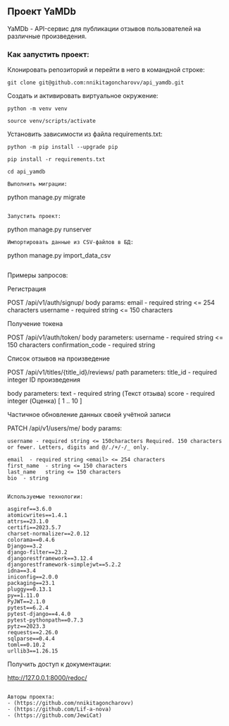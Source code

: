 ## Проект YaMDb

YaMDb - API-сервис для публикации отзывов пользователей на различные произведения.

### Как запустить проект:

Клонировать репозиторий и перейти в него в командной строке:

```
git clone git@github.com:nnikitagoncharovv/api_yamdb.git
```

Cоздать и активировать виртуальное окружение:

```
python -m venv venv
```

```
source venv/scripts/activate
```

Установить зависимости из файла requirements.txt:

```
python -m pip install --upgrade pip
```

```
pip install -r requirements.txt
```

```
cd api_yamdb
```

```
Выполнить миграции:

```
python manage.py migrate
```

Запустить проект:

```
python manage.py runserver
```
Импортировать данные из CSV-файлов в БД:

```
python manage.py import_data_csv
```

```
Примеры запросов:

Регистрация

POST /api/v1/auth/signup/
body params:
email - required string <= 254 characters
username  - required string <= 150 characters

Получение токена

POST /api/v1/auth/token/
body parameters:
username - required string <= 150 characters 
confirmation_code - required string

Список отзывов на произведение

POST /api/v1/titles/{title_id}/reviews/
path parameters:
    title_id - required integer ID произведения

body parameters:
    text - required string (Текст отзыва)
    score  - required integer (Оценка) [ 1 .. 10 ]

Частичное обновление данных своей учётной записи

PATCH /api/v1/users/me/
body params:

    username - required string <= 150characters Required. 150 characters or fewer. Letters, digits and @/./+/-/_ only.

    email  - required string <email> <= 254 characters
    first_name  - string <= 150 characters
    last_name   string <= 150 characters
    bio  - string
```

Используемые технологии:

asgiref==3.6.0
atomicwrites==1.4.1
attrs==23.1.0
certifi==2023.5.7
charset-normalizer==2.0.12
colorama==0.4.6
Django==3.2
django-filter==23.2
djangorestframework==3.12.4
djangorestframework-simplejwt==5.2.2
idna==3.4
iniconfig==2.0.0
packaging==23.1
pluggy==0.13.1
py==1.11.0
PyJWT==2.1.0
pytest==6.2.4
pytest-django==4.4.0
pytest-pythonpath==0.7.3
pytz==2023.3
requests==2.26.0
sqlparse==0.4.4
toml==0.10.2
urllib3==1.26.15

```
Получить доступ к документации:

http://127.0.0.1:8000/redoc/
```

Авторы проекта:
- (https://github.com/nnikitagoncharovv)
- (https://github.com/Lif-a-nova)
- (https://github.com/JewiCat)
